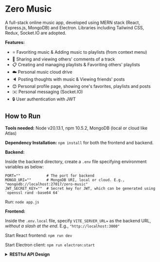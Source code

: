 # Zero Music

A full-stack online music app, developed using MERN stack (React, Express.js, MongoDB) and Electron. Libraries including Tailwind CSS, Redux, Socket.IO are adopted.

[comment]: <> (TODO: Demo images)

**Features:**

- :star: Favoriting music & Adding music to playlists (from context menu)
- :speech_balloon: Sharing and viewing others' comments of a track
- :clipboard: Creating and managing playlists & Favoriting others' playlists
- :cloud: Personal music cloud drive
- :speaker: Posting thoughts with music & Viewing friends' posts
- :blush: Personal profile page, showing one's favorites, playlists and posts
- :envelope: Personal messaging (Socket.IO)
- :lock: User authentication with JWT

## How to Run

**Tools needed:** Node v20.13.1, npm 10.5.2, MongoDB (local or cloud like Atlas)

[comment]: <> (TODO: MongoDB db setup)

**Dependency Installation:** `npm install` for both the frontend and backend.

**Backend:**

Inside the backend directory, create a `.env` file specifying environment variables as below:

```
PORT=""            # The port for backend
MONGO_URI=""       # MongoDB URI, local or cloud. E.g., "mongodb://localhost:27017/zero-music"
JWT_SECRET_KEY=""  # Secret key for JWT, which can be generated using `openssl rand -base64 64`
```

Run: `node app.js`

**Frontend:**

Inside the `.env.local` file, specify `VITE_SERVER_URL=` as the backend URL, *without a slash at the end*.
E.g., `"http://localhost:3000"`

Start React frontend: `npm run dev`

Start Electron client: `npm run electron:start`

<details>

<summary><b>RESTful API Design</b></summary>

### Users

**GET /api/users/userId [?populate=]** - Get user info. `userId` can be `current`

**POST /api/users** - Register a new user

**GET /api/users/:userId/following** - Get the user's following list. `userId` can be `current`

**POST/DELETE /api/users/:userId/follow** - Follow/Unfollow

### Playlists

**GET /api/playlists/:playlistId** - Get playlist info

**POST /api/playlists** - Create a new playlist

**PUT /api/playlists/:playlistId** - Update a playlist

**DELETE /api/playlists/:playlistId** - Remove a playlist

**POST /api/playlists/:playlistId/tracks body: trackId** - Add a track to a playlist

**DELETE /api/playlists/:playlistId/tracks/:trackId** - Remove a track from the playlist

**GET /api/users/:userId/playlists** - Get playlists created by the user. `userId` can be `current`

### Favorite playlists

**GET /api/users/:userId/favoritePlaylists** - Get a user’s favorite playlists

**POST/DELETE /api/playlists/:playlistId/favorite** - Favorite/Unfavorite a playlist

### Favorite tracks

**GET /api/users/:userId/favorites** - Get user’s favorite list. `userId` can be `current`

**POST/api/favorites body: trackId** - Favorite a track

**DELETE /api/favorites/:trackId** - Unfavorite a track

### Tracks

**GET /api/tracks/:trackId?** - Get info of a track

**POST /api/tracks body: trackId** - Upload a track. Requires admin privilege

**PUT /api/tracks/:trackId body: trackId** - Update a track. Requires admin privilege

**DELETE /api/tracks/:trackId** - Remove a track. Requires admin privilege

### Comments

**GET /api/tracks/:trackId/comments** - Get comments of a track

**POST /api/tracks/:trackId/comments** - Post a comment to a track

### Drive

**GET /api/drive** - Get tracks in the user's drive

**POST /api/drive** - Upload a track to the user's drive

**DELETE /api/drive/:trackId** - Remove a track from the user's drive

### Search

**GET /api/search ?q=** - Search for tracks and users

### Posts

**GET /api/posts** - Retrieve posts from followed users

**GET /api/users/:userId/posts** - Retrieve a user’s posts

**POST /api/posts body: postId** - Send a post

**DELETE /api/posts/:postId** - Remove a post

### Chat

**GET /api/messages** - Retrieve users that have had messages with current user (name, avatar)

**GET /api/messages/:partnerUserId** - Retrieve messages between the user and a partner

</details>